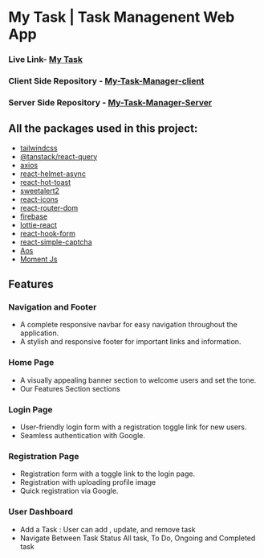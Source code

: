 # My Task | Task Managenent Web App
### Live Link-  [My Task](https://my-task-manager-7c7cb.web.app) 


### Client Side Repository - [My-Task-Manager-client](https://github.com/ohidursohag/My-Task-Manager-client)
### Server Side Repository - [My-Task-Manager-Server](https://github.com/ohidursohag/My-Task-Manager-Server)



## All the packages used in this project:
- [tailwindcss](https://tailwindcss.com/)
- [@tanstack/react-query](https://www.npmjs.com/package/@tanstack/react-query)
- [axios](https://www.npmjs.com/package/axios)
- [react-helmet-async](https://www.npmjs.com/package/react-helmet-async)
- [react-hot-toast](https://www.npmjs.com/package/react-hot-toast)
- [sweetalert2](https://sweetalert2.github.io/)
- [react-icons](https://www.npmjs.com/package/react-icons)
- [react-router-dom](https://www.npmjs.com/package/react-router-dom)
- [firebase](https://www.npmjs.com/package/firebase)
- [lottie-react](https://www.npmjs.com/package/lottie-react)
- [react-hook-form](https://react-hook-form.com/)
- [react-simple-captcha](https://www.npmjs.com/package/react-simple-captcha)
- [Aos](https://swiperjs.com/)
- [Moment Js](https://swiperjs.com/)


## Features

### Navigation and Footer
- A complete responsive navbar for easy navigation throughout the application.
- A stylish and responsive footer for important links and information.

### Home Page
- A visually appealing banner section to welcome users and set the tone.
- Our Features Section sections


### Login Page
- User-friendly login form with a registration toggle link for new users.
- Seamless authentication with Google.


### Registration Page
- Registration form with a toggle link to the login page.
- Registration with uploading profile image
- Quick registration via Google.

### User Dashboard
- Add a Task : User can add , update, and remove task
- Navigate Between Task Status All task, To Do, Ongoing and Completed task